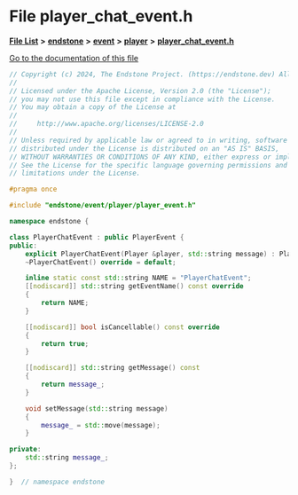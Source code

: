 

# File player\_chat\_event.h

[**File List**](files.md) **>** [**endstone**](dir_6cf277b678674f97c7a2b6b3b2447b33.md) **>** [**event**](dir_f1d783c0ad83ee143d16e768ebca51c8.md) **>** [**player**](dir_7c05c37b25e9c9eccd9c63c2d313ba28.md) **>** [**player\_chat\_event.h**](player__chat__event_8h.md)

[Go to the documentation of this file](player__chat__event_8h.md)


```C++
// Copyright (c) 2024, The Endstone Project. (https://endstone.dev) All Rights Reserved.
//
// Licensed under the Apache License, Version 2.0 (the "License");
// you may not use this file except in compliance with the License.
// You may obtain a copy of the License at
//
//     http://www.apache.org/licenses/LICENSE-2.0
//
// Unless required by applicable law or agreed to in writing, software
// distributed under the License is distributed on an "AS IS" BASIS,
// WITHOUT WARRANTIES OR CONDITIONS OF ANY KIND, either express or implied.
// See the License for the specific language governing permissions and
// limitations under the License.

#pragma once

#include "endstone/event/player/player_event.h"

namespace endstone {

class PlayerChatEvent : public PlayerEvent {
public:
    explicit PlayerChatEvent(Player &player, std::string message) : PlayerEvent(player), message_(std::move(message)) {}
    ~PlayerChatEvent() override = default;

    inline static const std::string NAME = "PlayerChatEvent";
    [[nodiscard]] std::string getEventName() const override
    {
        return NAME;
    }

    [[nodiscard]] bool isCancellable() const override
    {
        return true;
    }

    [[nodiscard]] std::string getMessage() const
    {
        return message_;
    }

    void setMessage(std::string message)
    {
        message_ = std::move(message);
    }

private:
    std::string message_;
};

}  // namespace endstone
```


